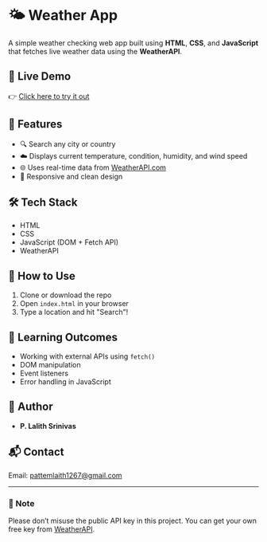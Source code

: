 # 🌤️ Weather App

A simple weather checking web app built using **HTML**, **CSS**, and **JavaScript** that fetches live weather data using the **WeatherAPI**.

## 🔗 Live Demo
👉 [Click here to try it out](https://lalith-srinivas.github.io/weather-app/)

## 📌 Features
- 🔍 Search any city or country
- ☁️ Displays current temperature, condition, humidity, and wind speed
- 🌐 Uses real-time data from [WeatherAPI.com](https://www.weatherapi.com/)
- 📱 Responsive and clean design

## 🛠️ Tech Stack
- HTML
- CSS
- JavaScript (DOM + Fetch API)
- WeatherAPI

## 📁 How to Use
1. Clone or download the repo
2. Open `index.html` in your browser
3. Type a location and hit "Search"!

## 🧠 Learning Outcomes
- Working with external APIs using `fetch()`
- DOM manipulation
- Event listeners
- Error handling in JavaScript

## 🚀 Author
- **P. Lalith Srinivas**

## 📬 Contact
Email: pattemlaith1267@gmail.com  

---

### 📌 Note
Please don’t misuse the public API key in this project. You can get your own free key from [WeatherAPI](https://www.weatherapi.com/).

